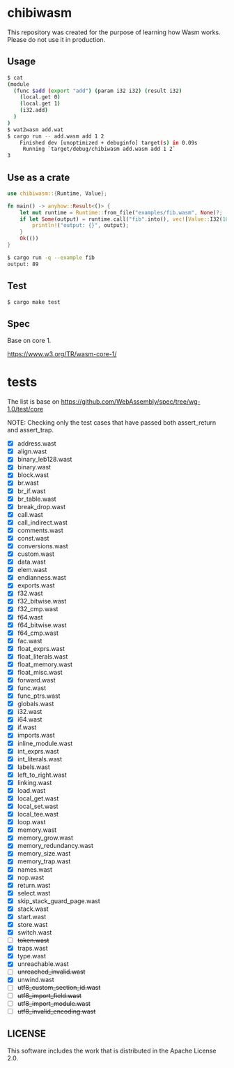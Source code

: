 # chibiwasm
This repository was created for the purpose of learning how Wasm works.
Please do not use it in production.

## Usage
```sh
$ cat
(module
  (func $add (export "add") (param i32 i32) (result i32)
    (local.get 0)
    (local.get 1)
    (i32.add)
  )
)
$ wat2wasm add.wat
$ cargo run -- add.wasm add 1 2
    Finished dev [unoptimized + debuginfo] target(s) in 0.09s
     Running `target/debug/chibiwasm add.wasm add 1 2`
3
```

## Use as a crate

```rust
use chibiwasm::{Runtime, Value};

fn main() -> anyhow::Result<()> {
    let mut runtime = Runtime::from_file("examples/fib.wasm", None)?;
    if let Some(output) = runtime.call("fib".into(), vec![Value::I32(10)])? {
        println!("output: {}", output);
    }
    Ok(())
}
```

```sh
$ cargo run -q --example fib
output: 89
```

## Test
```sh
$ cargo make test
```

## Spec
Base on core 1.

https://www.w3.org/TR/wasm-core-1/

# tests
The list is base on https://github.com/WebAssembly/spec/tree/wg-1.0/test/core

NOTE: Checking only the test cases that have passed both assert_return and assert_trap.

- [x] address.wast
- [x] align.wast
- [x] binary_leb128.wast
- [x] binary.wast
- [x] block.wast
- [x] br.wast
- [x] br_if.wast
- [x] br_table.wast
- [x] break_drop.wast
- [x] call.wast
- [x] call_indirect.wast
- [x] comments.wast
- [x] const.wast
- [x] conversions.wast
- [x] custom.wast
- [x] data.wast
- [x] elem.wast
- [x] endianness.wast
- [x] exports.wast
- [x] f32.wast
- [x] f32_bitwise.wast
- [x] f32_cmp.wast
- [x] f64.wast
- [x] f64_bitwise.wast
- [x] f64_cmp.wast
- [x] fac.wast
- [x] float_exprs.wast
- [x] float_literals.wast
- [x] float_memory.wast
- [x] float_misc.wast
- [x] forward.wast
- [x] func.wast
- [x] func_ptrs.wast
- [x] globals.wast
- [x] i32.wast
- [x] i64.wast
- [x] if.wast
- [x] imports.wast
- [x] inline_module.wast
- [x] int_exprs.wast
- [x] int_literals.wast
- [x] labels.wast
- [x] left_to_right.wast
- [x] linking.wast
- [x] load.wast
- [x] local_get.wast
- [x] local_set.wast
- [x] local_tee.wast
- [x] loop.wast
- [x] memory.wast
- [x] memory_grow.wast
- [x] memory_redundancy.wast
- [x] memory_size.wast
- [x] memory_trap.wast
- [x] names.wast
- [x] nop.wast
- [x] return.wast
- [x] select.wast
- [x] skip_stack_guard_page.wast
- [x] stack.wast
- [x] start.wast
- [x] store.wast
- [x] switch.wast
- [ ] ~~token.wast~~
- [x] traps.wast
- [x] type.wast
- [x] unreachable.wast
- [ ] ~~unreached_invalid.wast~~
- [x] unwind.wast
- [ ] ~~utf8_custom_section_id.wast~~
- [ ] ~~utf8_import_field.wast~~
- [ ] ~~utf8_import_module.wast~~
- [ ] ~~utf8_invalid_encoding.wast~~

## LICENSE
This software includes the work that is distributed in the Apache License 2.0.
